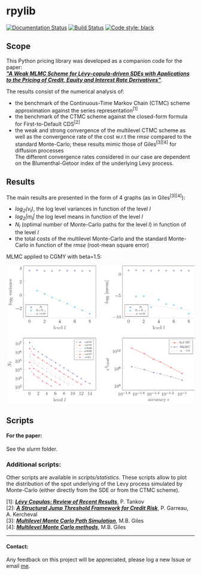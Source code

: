 # rpylib

[![Documentation Status](https://readthedocs.org/projects/rpylib/badge/?version=latest)](https://rpylib.readthedocs.io/en/latest/?badge=latest)
[![Build Status](https://app.travis-ci.com/rpalfray/rpylib.svg?branch=master)](https://app.travis-ci.com/rpalfray/rpylib)
[![Code style: black](https://img.shields.io/badge/code%20style-black-000000.svg)](https://github.com/psf/black)


## Scope

This Python pricing library was developed as a companion code for the paper:  
[**_"A Weak MLMC Scheme for Lévy-copula-driven SDEs with Applications to the Pricing of Credit, Equity and Interest Rate Derivatives"_**](https://arxiv.org/abs/2211.02528).
 
The results consist of the numerical analysis of:
- the benchmark of the Continuous-Time Markov Chain (CTMC) scheme approximation against the series representation<sup>[1]</sup>
- the benchmark of the CTMC scheme against the closed-form formula for First-to-Default CDS<sup>[2]</sup>
- the weak and strong convergence of the multilevel CTMC scheme as well as the convergence rate of the cost w.r.t 
the _rmse_ compared to the standard Monte-Carlo; these results mimic those of Giles<sup>[3][4]</sup> for diffusion processes  
The different convergence rates considered in our case are dependent on the Blumenthal-Getoor index of the underlying 
Levy process.

## Results

The main results are presented in the form of 4 graphs (as in Giles<sup>[3][4]</sup>):    
- _log<sub>2</sub>(v<sub>l</sub>)_, the log level variances in function of the level _l_
- _log<sub>2</sub>|m<sub>l</sub>|_ the log level  means in function of the level _l_
- _N<sub>l</sub>_ (optimal number of Monte-Carlo paths for the level _l_) in function of the level _l_
- the total costs of the multilevel Monte-Carlo and the standard Monte-Carlo in function of the _rmse_ (root-mean square error)

MLMC applied to CGMY with beta=1.5: 

[<img src="https://github.com/rpalfray/rpylib/blob/master/docs/pics/cgmy15.jpg?raw=true" width="700" alt="MLMC applied to CGMY with beta=1.5" />](https://github.com/rpalfray/rpylib/blob/master/docs/pics/cgmy15.jpg?raw=true)


## Scripts

#### For the paper:
See the _slurm_ folder.

### Additional scripts:

Other scripts are available in _scripts/statistics_. These scripts allow to plot the distribution of the spot 
underlying of the Levy process simulated by Monte-Carlo (either directly from the SDE or from the CTMC scheme).  



 [1]: _[**Lévy Copulas: Review of Recent Results**](https://link.springer.com/chapter/10.1007/978-3-319-25826-3_7)_, P. Tankov  
 [2]: _[**A Structural Jump Threshold Framework for Credit Risk**](https://epubs.siam.org/doi/10.1137/140993892)_, P. Garreau, A. Kercheval  
 [3]: _[**Multilevel Monte Carlo Path Simulation**](https://people.maths.ox.ac.uk/gilesm/files/OPRE_2008.pdf)_, M.B. Giles  
 [4]: _[**Multilevel Monte Carlo methods**](https://people.maths.ox.ac.uk/gilesm/files/acta15.pdf)_, M.B. Giles


***
#### Contact:
Any feedback on this project will be appreciated, please log a new Issue or email [me](mailto:romain.palfray+rpylib@gmail.com).
